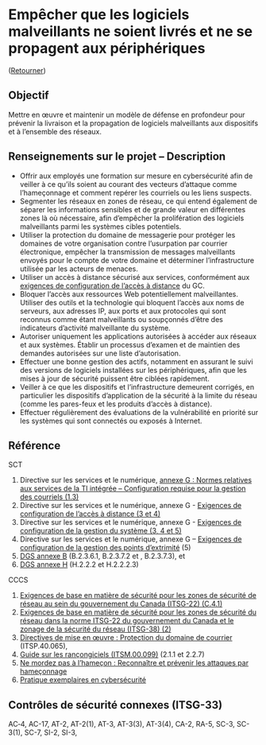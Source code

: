 # Empêcher que les logiciels malveillants ne soient livrés et ne se propagent aux périphériques

([Retourner](../README.md))

## Objectif

Mettre en œuvre et maintenir un modèle de défense en profondeur pour prévenir la livraison et la propagation de logiciels malveillants aux dispositifs et à l’ensemble des réseaux.

## Renseignements sur le projet – Description

- Offrir aux employés une formation sur mesure en cybersécurité afin de veiller à ce qu’ils soient au courant des vecteurs d’attaque comme l’hameçonnage et comment repérer les courriels ou les liens suspects.
- Segmenter les réseaux en zones de réseau, ce qui entend également de séparer les informations sensibles et de grande valeur en différentes zones là où nécessaire, afin d’empêcher la prolifération des logiciels malveillants parmi les systèmes cibles potentiels.
- Utiliser la protection du domaine de messagerie pour protéger les domaines de votre organisation contre l’usurpation par courrier électronique, empêcher la transmission de messages malveillants envoyés pour le compte de votre domaine et déterminer l’infrastructure utilisée par les acteurs de menaces.
- Utiliser un accès à distance sécurisé aux services, conformément aux [exigences de configuration de l’accès à distance](https://www.gcpedia.gc.ca/gcwiki/images/7/7e/Remote_Access_Configuration_Requirements.pdf) du GC.
- Bloquer l’accès aux ressources Web potentiellement malveillantes. Utiliser des outils et la technologie qui bloquent l’accès aux noms de serveurs, aux adresses IP, aux ports et aux protocoles qui sont reconnus comme étant malveillants ou soupçonnés d’être des indicateurs d’activité malveillante du système.
- Autoriser uniquement les applications autorisées à accéder aux réseaux et aux systèmes. Établir un processus d’examen et de maintien des demandes autorisées sur une liste d’autorisation.
- Effectuer une bonne gestion des actifs, notamment en assurant le suivi des versions de logiciels installées sur les périphériques, afin que les mises à jour de sécurité puissent être ciblées rapidement.
- Veiller à ce que les dispositifs et l’infrastructure demeurent corrigés, en particulier les dispositifs d’application de la sécurité à la limite du réseau (comme les pares-feux et les produits d’accès à distance).
- Effectuer régulièrement des évaluations de la vulnérabilité en priorité sur les systèmes qui sont connectés ou exposés à Internet.

## Référence

SCT

1. Directive sur les services et le numérique, [annexe G : Normes relatives aux services de la TI intégrée – Configuration requise pour la gestion des courriels (1.3)](https://www.gcpedia.gc.ca/gcwiki/images/a/a1/6_-_Exigences_en_matiÃ¨re_de_configuration_pour_les_services_de_gestion_des_cour.pdf)
2. Directive sur les services et le numérique, annexe G - [Exigences de configuration de l’accès à distance (3 et 4)](https://www.gcpedia.gc.ca/gcwiki/images/7/7e/Remote_Access_Configuration_Requirements.pdf)
3. Directive sur les services et le numérique, annexe G - [Exigences de configuration de la gestion du système (3, 4 et 5)](https://www.gcpedia.gc.ca/gcwiki/images/d/df/8_-_Exigences_de_configuration_de_lâ€™accÃ¨s_Ã_distance.pdf)
4. Directive sur les services et le numérique, annexe G – [Exigences de configuration de la gestion des points d’extrimité](https://www.gcpedia.gc.ca/gcwiki/images/c/c8/5_-_Exigences_de_configuration_de_la_gestion_des_points_d%C3%A2%E2%82%AC%E2%84%A2extr%C3%83%C2%A9mit%C3%83%C2%A9.pdf) (5)
5. [DGS annexe B](https://www.tbs-sct.gc.ca/pol/doc-fra.aspx?id=32611#appB) (B.2.3.6.1, B.2.3.7.2 et , B.2.3.7.3), et
6. [DGS annexe H](https://www.tbs-sct.gc.ca/pol/doc-fra.aspx?id=32611#appH) (H.2.2.2 et H.2.2.2.3)

CCCS

1. [Exigences de base en matière de sécurité pour les zones de sécurité de réseau au sein du gouvernement du Canada (ITSG-22) (C.4.1)](https://open.canada.ca/data/fr/dataset/06418b4f-dff2-4de6-b276-b5fa5990d721/resource/a4e316e0-dc00-491c-93be-ce33d338be63)
2. [Exigences de base en matière de sécurité pour les zones de sécurité du réseau dans la norme ITSG-22 du gouvernement du Canada et le zonage de la sécurité du réseau (ITSG-38) (2)](https://cyber.gc.ca/sites/default/files/publications/itsg-22-fra_4.pdf)
3. [Directives de mise en œuvre : Protection du domaine de courrier](https://cyber.gc.ca/fr/orientation/directives-de-mise-en-oeuvre-protection-du-domaine-de-courrier) (ITSP.40.065),
4. [Guide sur les rançongiciels (ITSM.00.099)](https://cyber.gc.ca/fr/orientation/guide-sur-les-rancongiciels-itsm00099) (2.1.1 et 2.2.7)
5. [Ne mordez pas à l’hameçon : Reconnaître et prévenir les attaques par hameçonnage](https://www.cyber.gc.ca/fr/orientation/ne-mordez-pas-lhamecon-reconnaitre-et-prevenir-les-attaques-par-hameconnage)
6. [Pratique exemplaires en cybersécurité](https://www.cyber.gc.ca/sites/default/files/publications/cse-its-cyber-hygiene-f.pdf)

## Contrôles de sécurité connexes (ITSG-33)

AC‑4, AC-17, AT-2, AT-2(1), AT-3, AT-3(3), AT-3(4), CA-2, RA-5, SC-3, SC-3(1), SC-7, SI-2, SI-3,
